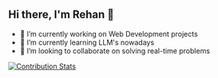 ## Hi there, I'm Rehan 👋

- 🔭 I’m currently working on Web Development projects
- 🌱 I’m currently learning LLM's nowadays
- 👯 I’m looking to collaborate on solving real-time problems

[![Contribution Stats](https://github-contribution-stats.vercel.app/api/?username=north110)](https://github.com/LordDashMe/github-contribution-stats/)
<!--
**north110/north110** is a ✨ _special_ ✨ repository because its `README.md` (this file) appears on your GitHub profile.

Here are some ideas to get you started:

- 🔭 I’m currently working on ...
- 🌱 I’m currently learning ...
- 👯 I’m looking to collaborate on ...
- 🤔 I’m looking for help with ...
- 💬 Ask me about ...
- 📫 How to reach me: ...
- 😄 Pronouns: ...
- ⚡ Fun fact: ...
-->
